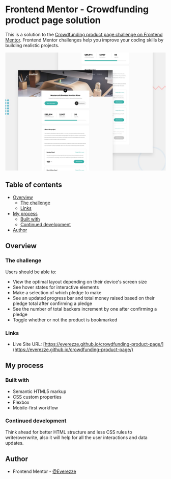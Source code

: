 # Frontend Mentor - Crowdfunding product page solution

This is a solution to the [Crowdfunding product page challenge on Frontend Mentor](https://www.frontendmentor.io/challenges/crowdfunding-product-page-7uvcZe7ZR). Frontend Mentor challenges help you improve your coding skills by building realistic projects. 

![Design preview for the Crowdfunding product page coding challenge](./design/desktop-preview.jpg)

## Table of contents

- [Overview](#overview)
  - [The challenge](#the-challenge)
  - [Links](#links)
- [My process](#my-process)
  - [Built with](#built-with)
  - [Continued development](#continued-development)
- [Author](#author)

## Overview

### The challenge

Users should be able to:

- View the optimal layout depending on their device's screen size
- See hover states for interactive elements
- Make a selection of which pledge to make
- See an updated progress bar and total money raised based on their pledge total after confirming a pledge
- See the number of total backers increment by one after confirming a pledge
- Toggle whether or not the product is bookmarked

### Links

- Live Site URL: [https://everezze.github.io/crowdfunding-product-page/](https://everezze.github.io/crowdfunding-product-page/)

## My process

### Built with

- Semantic HTML5 markup
- CSS custom properties
- Flexbox
- Mobile-first workflow

### Continued development

Think ahead for better HTML structure and less CSS rules to write/overwrite,
also it will help for all the user interactions and data updates.

## Author

- Frontend Mentor - [@Everezze](https://www.frontendmentor.io/profile/Everezze)
